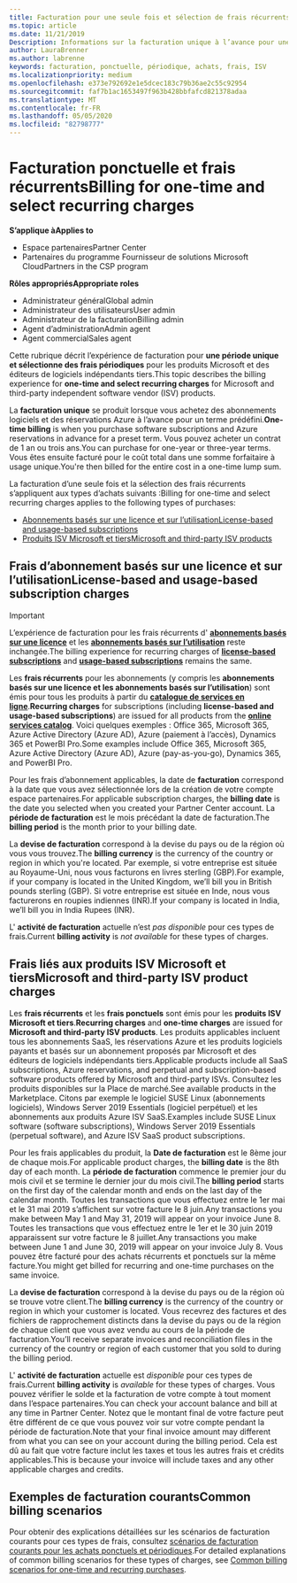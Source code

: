 ```yaml
---
title: Facturation pour une seule fois et sélection de frais récurrents | Espace partenaires
ms.topic: article
ms.date: 11/21/2019
Description: Informations sur la facturation unique à l’avance pour une période prédéfinie (abonnements mensuels et annuels) et facturation pour les frais récurrents de sélection (pour les produits ISV Microsoft et tiers applicables) dans l’espace partenaires.
author: LauraBrenner
ms.author: labrenne
keywords: facturation, ponctuelle, périodique, achats, frais, ISV
ms.localizationpriority: medium
ms.openlocfilehash: e373e792692e1e5dcec183c79b36ae2c55c92954
ms.sourcegitcommit: faf7b1ac1653497f963b428bbfafcd821378adaa
ms.translationtype: MT
ms.contentlocale: fr-FR
ms.lasthandoff: 05/05/2020
ms.locfileid: "82798777"
---
```

#  <a name="billing-for-one-time-and-select-recurring-charges"></a><span data-ttu-id="fd6b9-104">Facturation ponctuelle et frais récurrents</span><span class="sxs-lookup"><span data-stu-id="fd6b9-104">Billing for one-time and select recurring charges</span></span>

<span data-ttu-id="fd6b9-105">**S’applique à**</span><span class="sxs-lookup"><span data-stu-id="fd6b9-105">**Applies to**</span></span>
- <span data-ttu-id="fd6b9-106">Espace partenaires</span><span class="sxs-lookup"><span data-stu-id="fd6b9-106">Partner Center</span></span>
- <span data-ttu-id="fd6b9-107">Partenaires du programme Fournisseur de solutions Microsoft Cloud</span><span class="sxs-lookup"><span data-stu-id="fd6b9-107">Partners in the CSP program</span></span>

<span data-ttu-id="fd6b9-108">**Rôles appropriés**</span><span class="sxs-lookup"><span data-stu-id="fd6b9-108">**Appropriate roles**</span></span>
-   <span data-ttu-id="fd6b9-109">Administrateur général</span><span class="sxs-lookup"><span data-stu-id="fd6b9-109">Global admin</span></span>
-   <span data-ttu-id="fd6b9-110">Administrateur des utilisateurs</span><span class="sxs-lookup"><span data-stu-id="fd6b9-110">User admin</span></span>
-   <span data-ttu-id="fd6b9-111">Administrateur de la facturation</span><span class="sxs-lookup"><span data-stu-id="fd6b9-111">Billing admin</span></span>
-   <span data-ttu-id="fd6b9-112">Agent d’administration</span><span class="sxs-lookup"><span data-stu-id="fd6b9-112">Admin agent</span></span>
-   <span data-ttu-id="fd6b9-113">Agent commercial</span><span class="sxs-lookup"><span data-stu-id="fd6b9-113">Sales agent</span></span>

<span data-ttu-id="fd6b9-114">Cette rubrique décrit l’expérience de facturation pour **une période unique et sélectionne des frais périodiques** pour les produits Microsoft et des éditeurs de logiciels indépendants tiers.</span><span class="sxs-lookup"><span data-stu-id="fd6b9-114">This topic describes the billing experience for **one-time and select recurring charges** for Microsoft and third-party independent software vendor (ISV) products.</span></span> 

<span data-ttu-id="fd6b9-115">La **facturation unique** se produit lorsque vous achetez des abonnements logiciels et des réservations Azure à l’avance pour un terme prédéfini.</span><span class="sxs-lookup"><span data-stu-id="fd6b9-115">**One-time billing** is when you purchase software subscriptions and Azure reservations in advance for a preset term.</span></span> <span data-ttu-id="fd6b9-116">Vous pouvez acheter un contrat de 1 an ou trois ans.</span><span class="sxs-lookup"><span data-stu-id="fd6b9-116">You can purchase for one-year or three-year terms.</span></span> <span data-ttu-id="fd6b9-117">Vous êtes ensuite facturé pour le coût total dans une somme forfaitaire à usage unique.</span><span class="sxs-lookup"><span data-stu-id="fd6b9-117">You're then billed for the entire cost in a one-time lump sum.</span></span>

<span data-ttu-id="fd6b9-118">La facturation d’une seule fois et la sélection des frais récurrents s’appliquent aux types d’achats suivants :</span><span class="sxs-lookup"><span data-stu-id="fd6b9-118">Billing for one-time and select recurring charges applies to the following types of purchases:</span></span>

- [<span data-ttu-id="fd6b9-119">Abonnements basés sur une licence et sur l’utilisation</span><span class="sxs-lookup"><span data-stu-id="fd6b9-119">License-based and usage-based subscriptions</span></span>](#license-based-and-usage-based-subscription-charges)
- [<span data-ttu-id="fd6b9-120">Produits ISV Microsoft et tiers</span><span class="sxs-lookup"><span data-stu-id="fd6b9-120">Microsoft and third-party ISV products</span></span>](#microsoft-and-third-party-isv-product-charges)

## <a name="license-based-and-usage-based-subscription-charges"></a><span data-ttu-id="fd6b9-121">Frais d’abonnement basés sur une licence et sur l’utilisation</span><span class="sxs-lookup"><span data-stu-id="fd6b9-121">License-based and usage-based subscription charges</span></span>

> [!IMPORTANT]
> <span data-ttu-id="fd6b9-122">L’expérience de facturation pour les frais récurrents d' [**abonnements basés sur une licence**](license-based-billing.md) et les [**abonnements basés sur l’utilisation**](usage-based-billing.md) reste inchangée.</span><span class="sxs-lookup"><span data-stu-id="fd6b9-122">The billing experience for recurring charges of [**license-based subscriptions**](license-based-billing.md) and [**usage-based subscriptions**](usage-based-billing.md) remains the same.</span></span>

<span data-ttu-id="fd6b9-123">Les **frais récurrents** pour les abonnements (y compris les **abonnements basés sur une licence et les abonnements basés sur l’utilisation**) sont émis pour tous les produits à partir du [**catalogue de services en ligne**](https://partner.microsoft.com/commerce/preferredoffers/list).</span><span class="sxs-lookup"><span data-stu-id="fd6b9-123">**Recurring charges** for subscriptions (including **license-based and usage-based subscriptions**) are issued for all products from the [**online services catalog**](https://partner.microsoft.com/commerce/preferredoffers/list).</span></span> <span data-ttu-id="fd6b9-124">Voici quelques exemples : Office 365, Microsoft 365, Azure Active Directory (Azure AD), Azure (paiement à l’accès), Dynamics 365 et PowerBI Pro.</span><span class="sxs-lookup"><span data-stu-id="fd6b9-124">Some examples include Office 365, Microsoft 365, Azure Active Directory (Azure AD), Azure (pay-as-you-go), Dynamics 365, and PowerBI Pro.</span></span>

<span data-ttu-id="fd6b9-125">Pour les frais d’abonnement applicables, la date de **facturation** correspond à la date que vous avez sélectionnée lors de la création de votre compte espace partenaires.</span><span class="sxs-lookup"><span data-stu-id="fd6b9-125">For applicable subscription charges, the **billing date** is the date you selected when you created your Partner Center account.</span></span> <span data-ttu-id="fd6b9-126">La **période de facturation** est le mois précédant la date de facturation.</span><span class="sxs-lookup"><span data-stu-id="fd6b9-126">The **billing period** is the month prior to your billing date.</span></span>

<span data-ttu-id="fd6b9-127">La **devise de facturation** correspond à la devise du pays ou de la région où vous vous trouvez.</span><span class="sxs-lookup"><span data-stu-id="fd6b9-127">The **billing currency** is the currency of the country or region in which you're located.</span></span> <span data-ttu-id="fd6b9-128">Par exemple, si votre entreprise est située au Royaume-Uni, nous vous facturons en livres sterling (GBP).</span><span class="sxs-lookup"><span data-stu-id="fd6b9-128">For example, if your company is located in the United Kingdom, we’ll bill you in British pounds sterling (GBP).</span></span> <span data-ttu-id="fd6b9-129">Si votre entreprise est située en Inde, nous vous facturerons en roupies indiennes (INR).</span><span class="sxs-lookup"><span data-stu-id="fd6b9-129">If your company is located in India, we’ll bill you in India Rupees (INR).</span></span>

<span data-ttu-id="fd6b9-130">L' **activité de facturation** actuelle n’est *pas disponible* pour ces types de frais.</span><span class="sxs-lookup"><span data-stu-id="fd6b9-130">Current **billing activity** is *not available* for these types of charges.</span></span>

## <a name="microsoft-and-third-party-isv-product-charges"></a><span data-ttu-id="fd6b9-131">Frais liés aux produits ISV Microsoft et tiers</span><span class="sxs-lookup"><span data-stu-id="fd6b9-131">Microsoft and third-party ISV product charges</span></span>

<span data-ttu-id="fd6b9-132">Les **frais récurrents** et les **frais ponctuels** sont émis pour les **produits ISV Microsoft et tiers**.</span><span class="sxs-lookup"><span data-stu-id="fd6b9-132">**Recurring charges** and **one-time charges** are issued for **Microsoft and third-party ISV products**.</span></span> <span data-ttu-id="fd6b9-133">Les produits applicables incluent tous les abonnements SaaS, les réservations Azure et les produits logiciels payants et basés sur un abonnement proposés par Microsoft et des éditeurs de logiciels indépendants tiers.</span><span class="sxs-lookup"><span data-stu-id="fd6b9-133">Applicable products include all SaaS subscriptions, Azure reservations, and perpetual and subscription-based software products offered by Microsoft and third-party ISVs.</span></span> <span data-ttu-id="fd6b9-134">Consultez les produits disponibles sur la Place de marché.</span><span class="sxs-lookup"><span data-stu-id="fd6b9-134">See available products in the Marketplace.</span></span> <span data-ttu-id="fd6b9-135">Citons par exemple le logiciel SUSE Linux (abonnements logiciels), Windows Server 2019 Essentials (logiciel perpétuel) et les abonnements aux produits Azure ISV SaaS.</span><span class="sxs-lookup"><span data-stu-id="fd6b9-135">Examples include SUSE Linux software (software subscriptions), Windows Server 2019 Essentials (perpetual software), and Azure ISV SaaS product subscriptions.</span></span>

<span data-ttu-id="fd6b9-136">Pour les frais applicables du produit, la **Date de facturation** est le 8ème jour de chaque mois.</span><span class="sxs-lookup"><span data-stu-id="fd6b9-136">For applicable product charges, the **billing date** is the 8th day of each month.</span></span> <span data-ttu-id="fd6b9-137">La **période de facturation** commence le premier jour du mois civil et se termine le dernier jour du mois civil.</span><span class="sxs-lookup"><span data-stu-id="fd6b9-137">The **billing period** starts on the first day of the calendar month and ends on the last day of the calendar month.</span></span> <span data-ttu-id="fd6b9-138">Toutes les transactions que vous effectuez entre le 1er mai et le 31 mai 2019 s’affichent sur votre facture le 8 juin.</span><span class="sxs-lookup"><span data-stu-id="fd6b9-138">Any transactions you make between May 1 and May 31, 2019 will appear on your invoice June 8.</span></span> <span data-ttu-id="fd6b9-139">Toutes les transactions que vous effectuez entre le 1er et le 30 juin 2019 apparaissent sur votre facture le 8 juillet.</span><span class="sxs-lookup"><span data-stu-id="fd6b9-139">Any transactions you make between June 1 and June 30, 2019 will appear on your invoice July 8.</span></span> <span data-ttu-id="fd6b9-140">Vous pouvez être facturé pour des achats récurrents et ponctuels sur la même facture.</span><span class="sxs-lookup"><span data-stu-id="fd6b9-140">You might get billed for recurring and one-time purchases on the same invoice.</span></span>

<span data-ttu-id="fd6b9-141">La **devise de facturation** correspond à la devise du pays ou de la région où se trouve votre client.</span><span class="sxs-lookup"><span data-stu-id="fd6b9-141">The **billing currency** is the currency of the country or region in which your customer is located.</span></span> <span data-ttu-id="fd6b9-142">Vous recevrez des factures et des fichiers de rapprochement distincts dans la devise du pays ou de la région de chaque client que vous avez vendu au cours de la période de facturation.</span><span class="sxs-lookup"><span data-stu-id="fd6b9-142">You’ll receive separate invoices and reconciliation files in the currency of the country or region of each customer that you sold to during the billing period.</span></span>

<span data-ttu-id="fd6b9-143">L' **activité de facturation** actuelle est *disponible* pour ces types de frais.</span><span class="sxs-lookup"><span data-stu-id="fd6b9-143">Current **billing activity** is *available* for these types of charges.</span></span> <span data-ttu-id="fd6b9-144">Vous pouvez vérifier le solde et la facturation de votre compte à tout moment dans l’espace partenaires.</span><span class="sxs-lookup"><span data-stu-id="fd6b9-144">You can check your account balance and bill at any time in Partner Center.</span></span> <span data-ttu-id="fd6b9-145">Notez que le montant final de votre facture peut être différent de ce que vous pouvez voir sur votre compte pendant la période de facturation.</span><span class="sxs-lookup"><span data-stu-id="fd6b9-145">Note that your final invoice amount may different from what you can see on your account during the billing period.</span></span> <span data-ttu-id="fd6b9-146">Cela est dû au fait que votre facture inclut les taxes et tous les autres frais et crédits applicables.</span><span class="sxs-lookup"><span data-stu-id="fd6b9-146">This is because your invoice will include taxes and any other applicable charges and credits.</span></span>

## <a name="common-billing-scenarios"></a><span data-ttu-id="fd6b9-147">Exemples de facturation courants</span><span class="sxs-lookup"><span data-stu-id="fd6b9-147">Common billing scenarios</span></span>

<span data-ttu-id="fd6b9-148">Pour obtenir des explications détaillées sur les scénarios de facturation courants pour ces types de frais, consultez [scénarios de facturation courants pour les achats ponctuels et périodiques](common-billing-scenarios-onetime-recurring.md).</span><span class="sxs-lookup"><span data-stu-id="fd6b9-148">For detailed explanations of common billing scenarios for these types of charges, see [Common billing scenarios for one-time and recurring purchases](common-billing-scenarios-onetime-recurring.md).</span></span>
